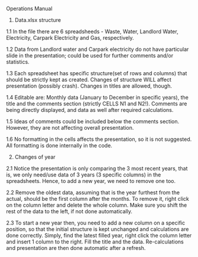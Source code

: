 Operations Manual


1. Data.xlsx structure

1.1 In the file there are 6 spreadsheeds - Waste, Water, Landlord Water, Electricity, Carpark Electricity and Gas, respectively. 

1.2 Data from Landlord water and Carpark electricity do not have particular slide in the presentation; could be used for further comments and/or statistics.

1.3 Each spreadsheet has specific structure(set of rows and columns) that should be strictly kept as created. Changes of structure WILL affect presentation (possibly crash). Changes in titles are allowed, though.

1.4 Editable are: Monthly data (January to December in specific years), the title and the comments section (strictly CELLS N1 and N2!). Comments are being directly displayed, and data as well after required calculations.

1.5 Ideas of comments could be included below the comments section. However, they are not affecting overall presentation. 

1.6 No formatting in the cells affects the presentation, so it is not suggested. All formatting is done internally in the code.


2. Changes of year

2.1 Notice the presentation is only comparing the 3 most recent years, that is, we only need/use data of 3 years (3 specific columns) in the spreadsheets. Hence, to add a new year, we need to remove one too.

2.2 Remove the oldest data, assuming that is the year furthest from the actual, should be the first column after the months. To remove it, right click on the column letter and delete the whole column. Make sure you shift the rest of the data to the left, if not done automatically. 

2.3 To start a new year then, you need to add a new column on a specific position, so that the initial structure is kept unchanged and calculations are done correctly. Simply, find the latest filled year, right click the column letter and insert 1 column to the right. Fill the title and the data. Re-calculations and presentation are then done automatic after a refresh.
